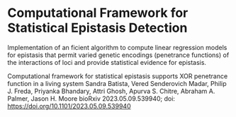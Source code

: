 # Computational Framework for Statistical Epistasis Detection

Implementation of an ficient algorithm to compute linear regression models for epistasis that permit varied genetic encodings (penetrance functions) of the interactions of loci and provide statistical evidence for epistasis.



Computational framework for statistical epistasis supports XOR penetrance function in a living system
Sandra Batista, Vered Senderovich Madar, Philip J. Freda, Priyanka Bhandary, Attri Ghosh, Apurva S. Chitre, Abraham A. Palmer, Jason H. Moore
bioRxiv 2023.05.09.539940; doi: https://doi.org/10.1101/2023.05.09.539940
